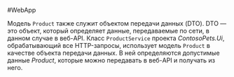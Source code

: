 #WebApp

Модель `Product` также служит объектом передачи данных (DTO). DTO — это объект, который определяет данные, передаваемые по сети, в данном случае в веб-API. Класс `ProductService` проекта _ContosoPets.Ui_, обрабатывающий все HTTP-запросы, использует модель `Product` в качестве объекта передачи данных. В ней определяются допустимые данные _Product_, которые можно передавать в веб-API и получать из него.